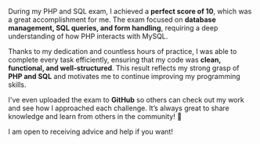 During my PHP and SQL exam, I achieved a **perfect score of 10**, which was a great accomplishment for me. The exam focused on **database management, SQL queries, and form handling**, requiring a deep understanding of how PHP interacts with MySQL.  

Thanks to my dedication and countless hours of practice, I was able to complete every task efficiently, ensuring that my code was **clean, functional, and well-structured**. This result reflects my strong grasp of **PHP and SQL** and motivates me to continue improving my programming skills.  

I've even uploaded the exam to **GitHub** so others can check out my work and see how I approached each challenge. It’s always great to share knowledge and learn from others in the community! 🚀

I am open to receiving advice and help if you want!
